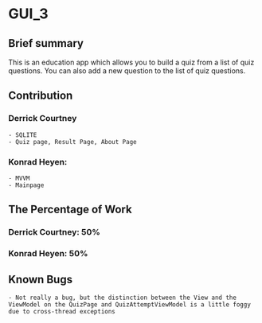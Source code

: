 # GUI_3

## Brief summary
This is an education app which allows you to build a quiz from a list of quiz questions. You can also add a new question to the list of quiz questions.

## Contribution
### Derrick Courtney
    - SQLITE
    - Quiz page, Result Page, About Page
### Konrad Heyen:
    - MVVM
    - Mainpage

## The Percentage of Work
### Derrick Courtney: 50%
### Konrad Heyen: 50%

## Known Bugs
    - Not really a bug, but the distinction between the View and the ViewModel on the QuizPage and QuizAttemptViewModel is a little foggy due to cross-thread exceptions

